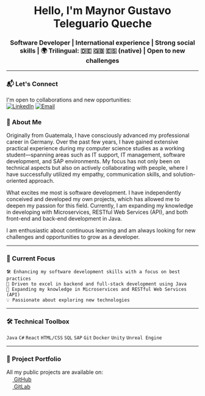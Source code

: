 <h1 align="center">Hello, I'm Maynor Gustavo Teleguario Queche</h1>
<h3 align="center">Software Developer | International experience | Strong social skills | 🌍 Trilingual: 🇩🇪 🇬🇧 🇪🇸 (native) | Open to new challenges</h3>

---

### 📬 Let's Connect
I'm open to collaborations and new opportunities:  
[![LinkedIn](https://img.shields.io/badge/LinkedIn-Connect-blue)](https://www.linkedin.com/in/maynor-gustavo-teleguario-queche-b649ab1a8)
[![Email](https://img.shields.io/badge/Email-Contact-red)](mailto:Maynor_Teleguario@hotmail.com)





### 🚀 About Me
Originally from Guatemala, I have consciously advanced my professional career in Germany. Over the past few years, I have gained extensive practical experience during my computer science studies as a working student—spanning areas such as IT support, IT management, software development, and SAP environments. My focus has not only been on technical aspects but also on actively collaborating with people, where I have successfully utilized my empathy, communication skills, and solution-oriented approach.

What excites me most is software development. I have independently conceived and developed my own projects, which has allowed me to deepen my passion for this field. Currently, I am expanding my knowledge in developing with Microservices, RESTful Web Services (API), and both front-end and back-end development in Java.

I am enthusiastic about continuous learning and am always looking for new challenges and opportunities to grow as a developer.

---

### 🔧 Current Focus

    🛠 Enhancing my software development skills with a focus on best practices
    🚀 Driven to excel in backend and full-stack development using Java
    🌱 Expanding my knowledge in Microservices and RESTful Web Services (API)
    💡 Passionate about exploring new technologies 


---
### 🛠 Technical Toolbox
`Java` `C#` `React` `HTML/CSS` `SQL` `SAP` `Git` `Docker` `Unity` `Unreal Engine`

---

### 📂 Project Portfolio
All my public projects are available on:  
[<img src="https://github.githubassets.com/favicons/favicon.png" width=16> GitHub](https://github.com/Gustavo-Teleguario)  
[<img src="https://about.gitlab.com/images/press/logo/png/gitlab-icon-rgb.png" width=16> GitLab](https://gitlab.com/users/Gustavo-Teleguario)

